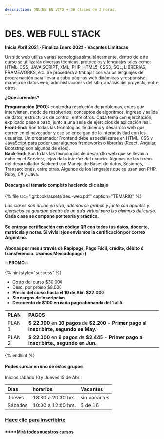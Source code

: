 ```yaml
---
description: ONLINE EN VIVO + 30 clases de 2 horas.
---
```


# DES. WEB FULL STACK

**Inicia Abril 2021 - Finaliza Enero 2022 - Vacantes Limitadas**

Un sitio web utiliza varias tecnologías simultáneamente, dentro de este curso se utilizarán diversas técnicas, protocolos y lenguajes tales como: HTML, CSS, JAVA SCRIPT, XML, PHP, HTML5, CSS3, SQL, LIBRERIAS, FRAMEWORKS, etc. Se procederá a trabajar con varios lenguajes de programación para llevar a cabo páginas web dinámicas y responsive, manejo de datos web, administraciones del sitio, análisis del proyecto, entre otros.

**¿Qué aprendes?**

**Programación \(POO\):** contendrá resolución de problemas, entes que intervienen, modo de resolverlos, conceptos de algoritmos, ingreso y salida de datos, estructuras de control, entre otros. Cada tema con ejercitación, explicado paso a paso, junto a una serie de ejercicios de aplicación real.  
**Front-End:** Son todas las tecnologías de diseño y desarrollo web que corren en el navegador y que se encargan de la interactividad con los usuarios. Un programador Frontend debe especializarse en HTML, CSS y JavaScript para poder usar algunos frameworks o librerías \(React, Angular, Bootstrap son algunos de ellos\).  
**Back-End:** Son todas las tecnologías de desarrollo web que se llevan a cabo en el Servidor, lejos de la interfaz del usuario. Algunas de las tareas del desarrollador Backend son Manejo de Bases de datos, Sesiones, Transacciones, entre otras. Algunos de los lenguajes que se usan son PHP, Ruby, C\# y Java.

#### Descarga el temario completo haciendo clic abajo

{% file src=".gitbook/assets/des.-web.pdf" caption="TEMARIO" %}

_Las clases son online en vivo, además se graban y  junto con apuntes y ejercicios se guardan dentro de un aula virtual para lxs alumnxs del curso._ **Cada clase se compone por teoría y práctica.** 

#### **Se entrega certificación con código QR con todos tus datos, docente, matrícula y notas. Si vivís lejos enviamos la certificación por correo Argentino.** 

**Abonas por mes a través de Rapipago, Pago Fácil, crédito, débito ó transferencia. Usamos Mercadopago :\)** 

💥**PROMO**💥 

{% hint style="success" %}
* Costo del curso $30.000
* Desc. por promo $8.000
* **Precio del curso hasta el 10 de Abr. $22.000**
* **Sin cargos de Inscripción**
* **Descuento de $100 en cada pago abonando del 1 al 5.** 

| PLAN | PAGOS |
| :--- | :--- |
| PLAN 1 | **$ 22.000** en **10 pagos** de **$2.200** - **Primer pago al inscribirte, segundo en May.** |
| PLAN 2 | **$ 22.000** en **9 pagos** de **$2.445** - **Primer pago al inscribirte., segundo en Jun.** |
{% endhint %}

#### Podes cursar en uno de estos grupos:

Inicios sábado 10 y Jueves 15 de Abril

| Días | horarios | Vacantes |
| :--- | :--- | :--- |
| Jueves  | 18:30 a 20:30 hrs. | sin vacantes |
| Sábados  | 10:00 a 12:00 hrs. | 5 de 16 |

### [Hace clic para inscribirte](http://wa.me/5491164622877?text=Me%20interesa%20el%20curso%20de%20Des.%20Web)

#### \*\*\*\*[Mirá todos nuestros cursos](./)





